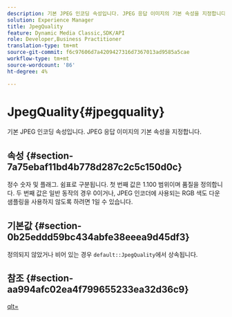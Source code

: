```yaml
---
description: 기본 JPEG 인코딩 속성입니다. JPEG 응답 이미지의 기본 속성을 지정합니다.
solution: Experience Manager
title: JpegQuality
feature: Dynamic Media Classic,SDK/API
role: Developer,Business Practitioner
translation-type: tm+mt
source-git-commit: f6c97606d7a4209427316d7367013ad9585a5cae
workflow-type: tm+mt
source-wordcount: '86'
ht-degree: 4%

---
```



# JpegQuality{#jpegquality}

기본 JPEG 인코딩 속성입니다. JPEG 응답 이미지의 기본 속성을 지정합니다.

## 속성 {#section-7a75ebaf11bd4b778d287c2c5c150d0c}

정수 숫자 및 플래그. 쉼표로 구분됩니다. 첫 번째 값은 1.100 범위이며 품질을 정의합니다. 두 번째 값은 일반 동작의 경우 0이거나, JPEG 인코더에 사용되는 RGB 색도 다운샘플링을 사용하지 않도록 하려면 1일 수 있습니다.

## 기본값 {#section-0b25eddd59bc434abfe38eeea9d45df3}

정의되지 않았거나 비어 있는 경우 `default::JpegQuality`에서 상속됩니다.

## 참조 {#section-aa994afc02ea4f799655233ea32d36c9}

[qlt=](../../../../../is-api/http-ref/image-serving-api-ref/c-http-protocol-reference/c-command-reference/r-is-http-qlt.md#reference-f69ed0758c784b0385d979820546d352)
